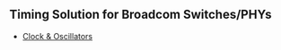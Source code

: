 
## Timing Solution for Broadcom Switches/PHYs
 - [Clock & Oscillators](https://www.silabs.com/documents/public/miscellaneous/timing-solutions-for-broadcom-switch-phy.pdf)

